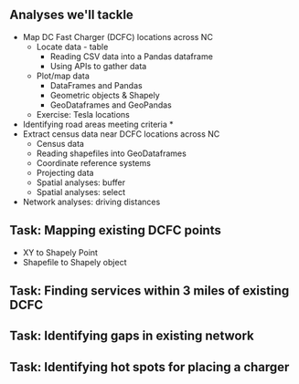 ## Analyses we'll tackle

* Map DC Fast Charger (DCFC) locations across NC
  * Locate data - table
    * Reading CSV data into a Pandas dataframe
    * Using APIs to gather data
  * Plot/map data
    * DataFrames and Pandas 
    * Geometric objects & Shapely
    * GeoDataframes and GeoPandas
  * Exercise: Tesla locations
* Identifying road areas meeting criteria
  * 
* Extract census data near DCFC locations across NC
  * Census data
  * Reading shapefiles into GeoDataframes
  * Coordinate reference systems
  * Projecting data
  * Spatial analyses: buffer
  * Spatial analyses: select
* Network analyses: driving distances 





## Task: Mapping existing DCFC points

* XY to Shapely Point
* Shapefile to Shapely object



## Task: Finding services within 3 miles of existing DCFC



## Task: Identifying gaps in existing network



## Task: Identifying hot spots for placing a charger


